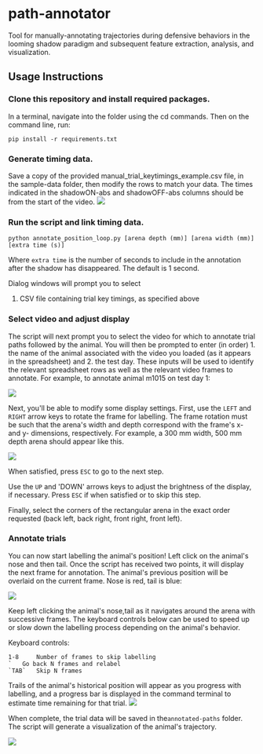 # path-annotator
Tool for manually-annotating trajectories during defensive behaviors in the looming shadow paradigm and subsequent feature extraction, analysis, and visualization.

## Usage Instructions

### Clone this repository and install required packages.

In a terminal, navigate into the folder using the cd commands. Then on the command line, run:
```
pip install -r requirements.txt
```

### Generate timing data.

Save a copy of the provided manual_trial_keytimings_example.csv file, in the sample-data folder, then modify the rows to match your data. The times indicated in the shadowON-abs and shadowOFF-abs columns should be from the start of the video. 
![](https://github.com/kpc-simone/path-annotatorV2/blob/main/docs/keytimings.png)

### Run the script and link timing data.

```
python annotate_position_loop.py [arena depth (mm)] [arena width (mm)] [extra time (s)] 
```

Where `extra time` is the number of seconds to include in the annotation after the shadow has disappeared. The default is 1 second.

Dialog windows will prompt you to select
1. CSV file containing trial key timings, as specified above

### Select video and adjust display

The script will next prompt you to select the video for which to annotate trial paths followed by the animal. You will then be prompted to enter (in order) 1. the name of the animal associated with the video you loaded (as it appears in the spreadsheet) and 2. the test day. These inputs will be used to identify the relevant spreadsheet rows as well as the relevant video frames to annotate. For example, to annotate animal m1015 on test day 1:

![](https://github.com/kpc-simone/path-annotatorV2/blob/main/docs/userinput.png)

Next, you'll be able to modify some display settings. First, use the `LEFT` and `RIGHT` arrow keys to rotate the frame for labelling. The frame rotation must be such that the arena's width and depth correspond with the frame's x- and y- dimensions, respectively. For example, a 300 mm width, 500 mm depth arena should appear like this. 

![](https://github.com/kpc-simone/path-annotatorV2/blob/main/docs/rotation.png)

When satisfied, press `ESC` to go to the next step.

Use the `UP` and 'DOWN' arrows keys to adjust the brightness of the display, if necessary. Press `ESC` if when satisfied or to skip this step.

Finally, select the corners of the rectangular arena in the exact order requested (back left, back right, front right, front left). 

### Annotate trials

You can now start labelling the animal's position! Left click on the animal's nose and then tail. Once the script has received two points, it will display the next frame for annotation. The animal's previous position will be overlaid on the current frame. Nose is red, tail is blue:

![](https://github.com/kpc-simone/path-annotatorV2/blob/main/docs/labelling.png)

Keep left clicking the animal's nose,tail as it navigates around the arena with successive frames. The keyboard controls below can be used to speed up or slow down the labelling process depending on the animal's behavior. 

Keyboard controls:
```
1-8 	Number of frames to skip labelling 
` 	Go back N frames and relabel
`TAB`	Skip N frames
```


Trails of the animal's historical position will appear as you progress with labelling, and a progress bar is displayed in the command terminal to estimate time remaining for that trial.
![](https://github.com/kpc-simone/path-annotatorV2/blob/main/docs/labelling2.png)

When complete, the trial data will be saved in the`annotated-paths` folder. The script will generate a visualization of the animal's trajectory. 

![](https://github.com/kpc-simone/path-annotatorV2/blob/main/docs/annotated_path.png)
